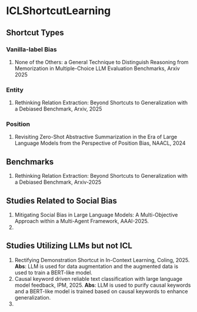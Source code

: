 # ICLShortcutLearning

## Shortcut Types

### Vanilla-label Bias
1. None of the Others: a General Technique to Distinguish Reasoning from Memorization in Multiple-Choice LLM Evaluation Benchmarks, Arxiv 2025

### Entity
1. Rethinking Relation Extraction: Beyond Shortcuts to Generalization with a Debiased Benchmark, Arxiv, 2025

### Position
1. Revisiting Zero-Shot Abstractive Summarization in the Era of Large Language Models from the Perspective of Position Bias, NAACL, 2024

## Benchmarks
1. Rethinking Relation Extraction: Beyond Shortcuts to Generalization with a Debiased Benchmark, Arxiv-2025

## Studies Related to Social Bias

1. Mitigating Social Bias in Large Language Models: A Multi-Objective Approach within a Multi-Agent Framework, AAAI-2025.
2. 

## Studies Utilizing LLMs but not ICL
1. Rectifying Demonstration Shortcut in In-Context Learning, Coling, 2025. **Abs**: LLM is used for data augmentation and the augmented data is used to train a BERT-like model. 
2. Causal keyword driven reliable text classification with large language model feedback, IPM, 2025. **Abs**: LLM is used to purify causal keywords and a BERT-like model is trained based on causal keywords to enhance generalization.
3. 
